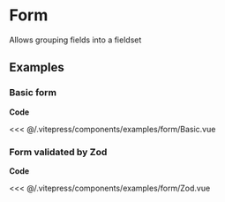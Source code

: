 <script setup>
import Basic from '../.vitepress/components/examples/form/Basic.vue'
import Zod from '../.vitepress/components/examples/form/Zod.vue'
</script>

# Form

Allows grouping fields into a fieldset

## Examples

### Basic form
<Example class="py-20">
  <Basic />
</Example>

**Code**

<<< @/.vitepress/components/examples/form/Basic.vue

### Form validated by Zod
<Example class="py-20">
  <Zod />
</Example>

**Code**

<<< @/.vitepress/components/examples/form/Zod.vue
